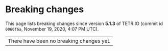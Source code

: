 # Breaking changes

This page lists breaking changes since version **5.1.3** of TETR.IO (commit id `0060f6a`, November 19, 2020, 4:07 PM UTC).

||
| ----------- |
|There have been no breaking changes yet.|